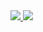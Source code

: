 <div>
  <a href = 'https://github.com/felipesveiga'>
  <img src = 'https://github-readme-stats.vercel.app/api?username=felipesveiga&show_icons=true&theme=radical'>
  <img src = 'https://github-readme-stats.vercel.app/api/top-langs/?username=felipesveiga&layout=compact&theme=radical'
  
  </div>
  
